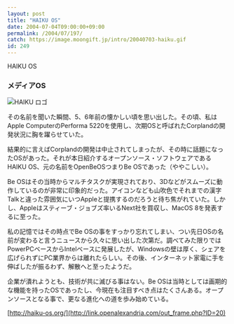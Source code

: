 ```yaml
---
layout: post
title: "HAIKU OS"
date: 2004-07-04T09:00:00+09:00
permalink: /2004/07/197/
catch: https://image.moongift.jp/intro/20040703-haiku.gif
id: 249
---
```

HAIKU OS  
<!--more-->

### メディアOS
  

![HAIKU ロゴ](https://image.moongift.jp/intro/20040703-haiku.gif "HAIKU ロゴ")

  

その名前を聞いた瞬間、5、6年前の懐かしい頃を思い出した。その頃、私はApple ComputerのPerforma 5220を使用し、次期OSと呼ばれたCorplandの開発状況に胸を躍らせていた。

  

結果的に言えばCorplandの開発は中止されてしまったが、その時に話題になったOSがあった。それが本日紹介するオープンソース・ソフトウェアであるHAIKU OS、元の名前をOpenBeOSつまりBe OSであった（ややこしい）。

  

Be OSはその当時からマルチタスクが実現されており、3Dなどがスムーズに動作しているのが非常に印象的だった。アイコンなども山吹色でそれまでの漢字Talkと違った雰囲気にいつAppleと提携するのだろうと待ち焦がれていた。しかし、Appleはスティーブ・ジョブズ率いるNext社を買収し、MacOS 8を発表するに至った。

  

私の記憶ではその時点でBe OSの事をすっかり忘れてしまい、つい先日OSの名前が変わると言うニュースから久々に思い出した次第だ。調べてみた限りではPowerPCベースからIntelベースに発展したが、Windowsの壁は厚く、シェアを広げられずにPC業界からは離れたらしい。その後、インターネット家電に手を伸ばしたが振るわず、解散へと至ったようだ。

  

企業が潰れようとも、技術が共に滅びる事はない。Be OSは当時としては画期的な機能を持ったOSであったし、今現在も注目すべき点はたくさんある。オープンソースとなる事で、更なる進化への道を歩み始めている。

  

[http://haiku-os.org/](http://link.openalexandria.com/out_frame.php?ID=20)

